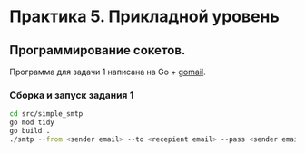 # Практика 5. Прикладной уровень

## Программирование сокетов.

Программа для задачи 1 написана на Go + [gomail](https://github.com/go-gomail/gomail).

### Сборка и запуск задания 1

```bash
cd src/simple_smtp
go mod tidy
go build .
./smtp --from <sender email> --to <recepient email> --pass <sender email password> --type <html | text>
```


